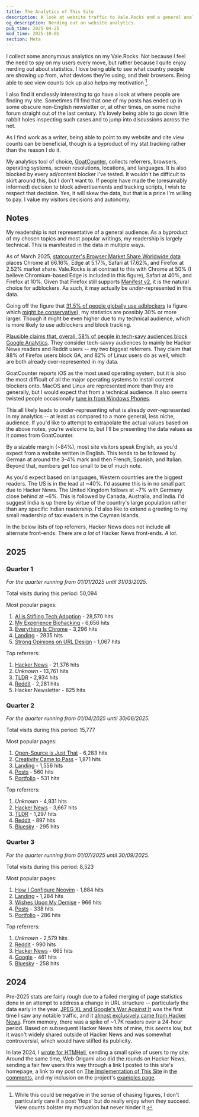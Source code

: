 ```yaml
---
title: The Analytics of This Site
description: A look at website traffic to Vale.Rocks and a general analysis of the analytics. Particularly looking at popular referrers and the variance from general web analytics.
og_description: Nerding out on website analytics.
pub_time: 2025-04-25
mod_time: 2025-10-01
section: Meta
---
```


I collect some anonymous analytics on my Vale.Rocks. Not because I feel the need to spy on my users every move, but rather because I quite enjoy nerding out about statistics. I love being able to see what country people are showing up from, what devices they’re using, and their browsers. Being able to see view counts tick up also helps my motivation [^1].

I also find it endlessly interesting to go have a look at where people are finding my site. Sometimes I’ll find that one of my posts has ended up in some obscure non-English newsletter or, at other times, on some niche forum straight out of the last century. It’s lovely being able to go down little rabbit holes inspecting such cases and to jump into discussions across the net.

As I find work as a writer, being able to point to my website and cite view counts can be beneficial, though is a byproduct of my stat tracking rather than the reason I do it.

My analytics tool of choice, [GoatCounter](https://www.goatcounter.com), collects referrers, browsers, operating systems, screen resolutions, locations, and languages. It is also blocked by every ad/content blocker I've tested. It wouldn't be difficult to skirt around this, but I don't want to. If people have made the (presumably informed) decision to block advertisements and tracking scripts, I wish to respect that decision. Yes, it will skew the data, but that is a price I'm willing to pay. I value my visitors decisions and autonomy.

## Notes

My readership is not representative of a general audience. As a byproduct of my chosen topics and most popular writings, my readership is largely technical. This is manifested in the data in multiple ways.

As of March 2025, [statcounter's Browser Market Share Worldwide data](https://gs.statcounter.com/browser-market-share/) places Chrome at 66.16%, Edge at 5.17%, Safari at 17.62%, and Firefox at 2.52% market share. Vale.Rocks is at contrast to this with Chrome at 50% (I believe Chromium-based Edge is included in this figure), Safari at 40%, and Firefox at 10%. Given that Firefox still supports [Manifest v2](/posts/everything-is-chrome#manifest-v3), it is the natural choice for adblockers. As such, it may actually be _under_-represented in this data.

Going off the figure that [31.5% of people globally use adblockers](https://backlinko.com/ad-blockers-users) (a figure which [might be conservative](https://www.theregister.com/2024/03/27/america_ad_blocker/)), my statistics are possibly 30% or more larger. Though it might be even higher due to my technical audience, which is more likely to use adblockers and block tracking.

[Plausible claims that, overall, 58% of people in tech-savy audiences block Google Analytics](https://plausible.io/blog/google-analytics-adblockers-missing-data). They consider tech-savvy audiences to mainly be Hacker News readers and Reddit users -- my two biggest referrers. They claim that 88% of Firefox users block GA, and 82% of Linux users do as well, which are both already over-represented in my data.

GoatCounter reports iOS as the most used operating system, but it is also the most difficult of all the major operating systems to install content blockers onto. MacOS and Linux are represented more than they are generally, but I would expect that from a technical audience. It also seems twisted people occasionally [tune in from Windows Phones](https://fedi.vale.rocks/notice/AhZNOGmyxVKCXHtW5I).

This all likely leads to _under_-representing what is already _over_-represented in my analytics -- at least as compared to a more general, less niche, audience. If you'd like to attempt to extrapolate the actual values based on the above notes, you're welcome to, but I'll be presenting the data values as it comes from GoatCounter.

By a sizable margin (~84%), most site visitors speak English, as you'd expect from a website written in English. This tends to be followed by German at around the 3–4% mark and then French, Spanish, and Italian. Beyond that, numbers get too small to be of much note.

As you'd expect based on languages, Western countries are the biggest readers. The US is in the lead at ~40%. I'd assume this is in no small part due to Hacker News. The United Kingdom follows at ~7% with Germany close behind at ~6%. This is followed by Canada, Australia, and India. I'd suggest India is up there by virtue of the country's large population rather than any specific Indian readership. I'd also like to extend a greeting to my small readership of tax evaders in the Cayman Islands.

In the below lists of top referrers, Hacker News does not include all alternate front-ends. There are _a lot_ of Hacker News front-ends. _A lot_.

## 2025

### Quarter 1

_For the quarter running from 01/01/2025 until 31/03/2025._

Total visits during this period: 50,094

Most popular pages:

1. [AI is Stifling Tech Adoption](/posts/ai-is-stifling-tech-adoption) - 28,570 hits
2. [My Experience Biohacking](/posts/my-experience-biohacking) - 6,656 hits
3. [Everything Is Chrome](/posts/everything-is-chrome) - 3,296 hits
4. [Landing](/) - 2835 hits
5. [Strong Opinions on URL Design](/posts/strong-opinions-on-url-design) - 1,067 hits

Top referrers:

1. [Hacker News](https://news.ycombinator.com) - 21,376 hits
2. _Unknown_ - 13,761 hits
3. [TLDR](https://tldr.tech) - 2,934 hits
4. [Reddit](https://reddit.com) - 2,281 hits
5. Hacker Newsletter - 825 hits

### Quarter 2

_For the quarter running from 01/04/2025 until 30/06/2025._

Total visits during this period: 15,777

Most popular pages:

1. [Open-Source is Just That](/posts/open-source-entitlement) - 6,283 hits
2. [Creativity Came to Pass](/posts/creativity-came-to-pass) - 1,871 hits
3. [Landing](/) - 1,556 hits
4. [Posts](/posts) - 560 hits
5. [Portfolio](/portfolio) - 531 hits

Top referrers:

1. _Unknown_ - 4,931 hits
2. [Hacker News](https://news.ycombinator.com) - 3,667 hits
3. [TLDR](https://tldr.tech) - 1,297 hits
4. [Reddit](https://reddit.com) - 897 hits
5. [Bluesky](https://bsky.app) - 295 hits

### Quarter 3

_For the quarter running from 01/07/2025 until 30/09/2025._

Total visits during this period: 8,523

Most popular pages:

1. [How I Configure Neovim](/posts/neovim) - 1,884 hits
2. [Landing](/) - 1,284 hits
3. [Wishes Upon My Demise](/posts/regarding-my-death) - 966 hits
4. [Posts](/posts) - 338 hits
5. [Portfolio](/portfolio) - 286 hits

Top referrers:

1. _Unknown_ - 2,579 hits
2. [Reddit](https://reddit.com) - 990 hits
3. [Hacker News](https://news.ycombinator.com) - 665 hits
4. [Google](https://google.com) - 461 hits
5. [Bluesky](https://bsky.app) - 258 hits

## 2024

Pre-2025 stats are fairly rough due to a failed merging of page statistics done in an attempt to address a change in URL structure -- particularly the data early in the year. [JPEG XL and Google's War Against It](/posts/jpeg-xl-and-googles-war-against-it) was the first time I saw any notable traffic, and it [almost exclusively came from Hacker News](https://news.ycombinator.com/item?id=40221765). From memory, there was a spike of ~1.7K readers over a 24-hour period. Based on subsequent Hacker News hits of mine, this _seems_ low, but it wasn't widely shared outside of Hacker News and was somewhat controversial, which would have stifled its publicity.

In late 2024, I [wrote for HTMHell](https://www.htmhell.dev/adventcalendar/2024/20/), sending a small spike of users to my site. Around the same time, Web Origami also did the rounds on Hacker News, sending a fair few users this way through a link I posted to this site's homepage, a link to my post on [The Implementation of This Site](/posts/the-implementation-of-this-site) in [the comments](https://news.ycombinator.com/item?id=42414192), and my inclusion on the project's [examples page](https://weborigami.org/language/examples).

[^1]: While this could be negative in the sense of chasing figures, I don't particularly care if a post 'flops' but do really enjoy when they succeed. View counts bolster my motivation but never hinder it.
